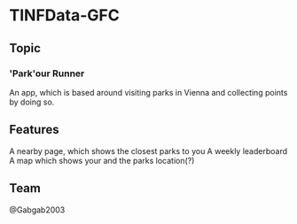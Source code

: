 # TINFData-GFC

## Topic

### 'Park'our Runner
An app, which is based around visiting parks in Vienna and collecting points by doing so.

## Features

A nearby page, which shows the closest parks to you
A weekly leaderboard
A map which shows your and the parks location(?)

## Team

@Gabgab2003
